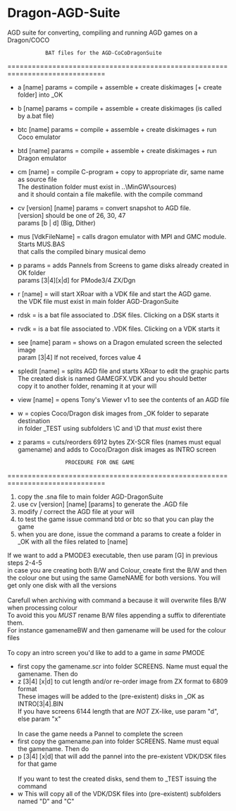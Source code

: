 # Dragon-AGD-Suite
AGD suite for converting, compiling and running AGD games on a Dragon/COCO

			    BAT files for the AGD-CoCoDragonSuite
==============================================================================
* a [name] params   = compile + assemble + create diskimages [+ create folder] into _OK
* b [name] params   = compile + assemble + create diskimages (is called by a.bat file)

* btc [name] params = compile + assemble + create diskimages + run Coco emulator
* btd [name] params = compile + assemble + create diskimages + run Dragon emulator

* cm [name]         = compile C-program + copy to appropriate dir, same name as source file<br>
 		      The destination folder must exist in ..\MinGW\sources\)<br>
 		      and it should contain a file makefile. with the compile command

* cv [version] [name] params = convert snapshot to AGD file.<br> 
		      [version] should be one of  26, 30, 47 <br>
		      params [b | d] (Big, Dither)

* mus [VdkFileName] = calls dragon emulator with MPI and GMC module. Starts MUS.BAS<br>
		      that calls the compiled binary musical demo

* p params          = adds Pannels from Screens to game disks already created in OK folder<br>
		      params [3|4][x|d] for PMode3/4 ZX/Dgn

* r [name]	    = will start XRoar with a VDK file and start the AGD game. <br>
		      the VDK file must exist in main folder AGD-DragonSuite

* rdsk		   = is a bat file associated to .DSK files. Clicking on a DSK starts it
* rvdk		   = is a bat file associated to .VDK files. Clicking on a VDK starts it

* see [name] param  = shows on a Dragon emulated screen the selected image <br>
		      param [3|4] If not received, forces value 4

* spledit [name]    = splits AGD file and starts XRoar to edit the graphic parts<br>
		      The created disk is named GAMEGFX.VDK and you should better<br>
		      copy it to another folder, renaming it at your will<br>

* view [name]       = opens Tony's Viewer v1 to see the contents of an AGD file

* w                 = copies Coco/Dragon disk images from _OK folder to separate destination<br>
		      in folder _TEST using subfolders \C and \D that *must* exist there

* z        params   = cuts/reorders 6912 bytes ZX-SCR files (names must equal gamename)
	 	      and adds to Coco/Dragon disk images as INTRO screen


				     PROCEDURE FOR ONE GAME
==============================================================================
1) copy the .sna file to main folder AGD-DragonSuite
2) use cv [version] [name] [params] to generate the .AGD file
3) modify / correct the AGD file at your will
4) to test the game issue command
  btd or btc <name> <params> so that you can play the game
5) when you are done, issue the command
  a <name> params to create a folder in _OK with all the files related to [name]

If we want to add a PMODE3 executable, then use param [G] in previous steps 2-4-5<br>
in case you are creating both B/W and Colour, create first the B/W and then the colour one but using the same GameNAME for both versions. You will get only one disk with all the versions <br><br>
Carefull when archiving with command a because it will overwrite files B/W when processing colour<br>
To avoid this you *MUST* rename B/W files appending a suffix to diferentiate them.<br> 
For instance gamenameBW and then gamename will be used for the colour files<br><br>
To copy an intro screen you'd like to add to a game in *same* PMODE<br>
* first copy the gamename.scr into folder SCREENS. Name must equal the gamename. Then do<br>
* z [3|4] [x|d] to cut length and/or re-order image from ZX format to 6809 format<br>
	These images will be added to the (pre-existent) disks in _OK as INTRO[3|4].BIN<br>
	If you have screens 6144 length that are *NOT* ZX-like, use param "d", else param "x"<br><br>
In case the game needs a Pannel to complete the screen<br>
* first copy the gamename.pan into folder SCREENS. Name must equal the gamename. Then do<br>
* p [3|4] [x|d] that will add the pannel into the pre-existent VDK/DSK files for that game<br><br>
If you want to test the created disks, send them to _TEST issuing the command <br>
* w	This will copy all of the VDK/DSK files into (pre-existent) subfolders named "D" and "C"<br>
